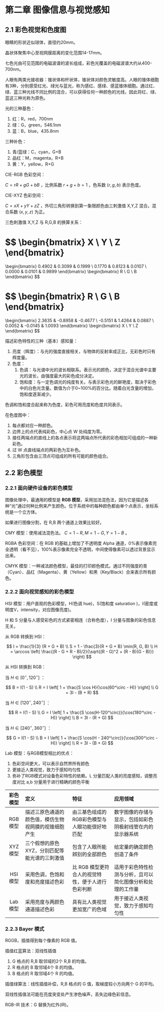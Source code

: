# 第二章 图像信息与视觉感知

## 2.1 彩色视觉和色度图

眼睛的形状近似球体，直径约20mm。

晶状体聚焦中心至视网膜距离的变化范围14-17mm。

七色光由可见范围的电磁波谱的波长组成，彩色光覆盖的电磁波谱大约从400-700nm。

人眼有两类光接收器：锥状体和杆状体，锥状体对颜色灵敏度高。人眼的锥体细胞有3种，分别感受红光、绿光与蓝光，称为感红、感绿、感蓝锥体细胞。通过红、绿、蓝三种光线不同比例的混合，可以获得任何一种颜色的光线，因此将红、绿、蓝这三种光称为原色。

光的三种基色：

1. 红：R，red，700nm
2. 绿：G，green，546.1nm
3. 蓝：B，blue，435.8nm

三种补色：

1. 青/蓝绿：C，cyan，G+B
2. 品红：M，magenta，R+B
3. 黄：Y，yellow，R+G

CIE-RGB 色彩空间：

$C=rR+gG+bB$ ，比例系数 $r+g+b=1$ ，色系数 $(r,g,b)$ 表示色度。

CIE-XYZ 色彩空间：

$C=xX+yY+zZ$ ，外切三角形转换到第一象限颜色由三刺激值 X,Y,Z 混合。混合系数 $(x, y, z)$ 为正。

三色刺激值 X,Y,Z 与 R,G,B 的换算关系：

$$
\begin{bmatrix}
X \\
Y \\
Z
\end{bmatrix}
=
\begin{bmatrix}
0.4902 & 0.3099 & 0.1999 \\
0.1770 & 0.8123 & 0.0107 \\
0.0000 & 0.0101 & 0.9899
\end{bmatrix}
\begin{bmatrix}
R \\
G \\
B
\end{bmatrix}
$$

$$
\begin{bmatrix}
R \\
G \\
B
\end{bmatrix}
=
\begin{bmatrix}
2.3635 & -0.8958 & -0.4677 \\
-0.5151 & 1.4264 & 0.0887 \\
0.0052 & -0.0145 & 1.0093
\end{bmatrix}
\begin{bmatrix}
X \\
Y \\
Z
\end{bmatrix}
$$

描述彩色特性的三种（基本）感知量：

1. 亮度（辉度）：与光的强度直接相关，与物体的反射率成正比，无彩色时只有辉度量。
2. 色度：
    1. 色调：与光谱中光的波长相联系。表示光的颜色，决定于混合光谱中主要光的波长，由强度最大的彩色成分决定。
    2. 饱和度：与一定色调光的纯度有关。与表示彩色光的鲜艳度，取决于彩色中的白色光含量。数值为介于0~100%的百分比。随着白光含量的增加，饱和度逐渐减少。

色调和饱和度合起来称为色度，彩色可用亮度和色度共同表示。

在色度图中：

1. 每点都对应一种颜色。
2. 边界上的点代表纯彩色，中心点 W 处纯度为零。
3. 接任两端点的直线上的各点表示将这两端点所代表的彩色相加可组成的一种新彩色。
4. 过 W 点直线端点的两彩色为互补色。
5. 三角形包含由三顶点可组成的所有可能的颜色组合。

## 2.2 彩色模型

### 2.2.1 面向硬件设备的彩色模型

图像处理中，最通用的模型是 **RGB 模型**，采用加法混色法，因为它是描述各种“光”通过何种比例来产生颜色。位于系统中的每种颜色都由单个点表示，坐标系统是一个立方体。

如果进行图像分割，在 R,B 两个通道上效果比较好。

CMY 模型：使用减法混色法。 $C=1-R,M=1-G,Y=1-B$ 。

RGBA 色彩空间：在 RGB 的基础上增加了不透明度 Alpha 通道，0%表示像素完全透明（看不见），100%表示像素完全不透明，中间使得像素可以透过背景显示出来。

CMYK 模型：一种减法颜色模型，最佳的打印颜色模式。通过不同强度的青（Cyan）、品红（Magenta）、黄（Yellow）和黑（Key/Black）合来表示所有颜色。

### 2.2.2 面向视觉感知的彩色模型

HSI 模型：用户直观的色彩模型，H(色调 hue)，S(饱和度 saturation )，I(密度或明度V，intensity，对应图像亮度)。

H 和 S 分量与人感受彩色的方式紧密相连（合称色度），I 分量与图象的彩色信息无关。

从 RGB 转换到 HSI：

$$
I = \frac{1}{3} (R + G + B) \\
S = 1 - \frac{3}{R + G + B} \min(R, G, B) \\
H = \arccos \left( \frac{(R - G + R - B)/2}{\sqrt{(R - G)^2 + (R - B)(G - B)}} \right)
$$

从 HSI 转换到 RGB：

当 $H\in[0^\circ,120^\circ]$ ：

$$
B = I(1 - S) \\
R = I \left[ 1 + \frac{S \cos H}{\cos(60^\circ - H)} \right] \\
G = 3I - (B + R)
$$

当 $H\in[120^\circ,240^\circ]$ ：

$$
R = I(1 - S) \\
G = I \left[ 1 + \frac{S \cos(H-120^\circ)}{\cos(180^\circ - H)} \right] \\
B = 3I - (R + G)
$$

当 $H\in[240^\circ,360^\circ]$ ：

$$
G = I(1 - S) \\
B = I \left[ 1 + \frac{S \cos(H - 240^\circ)}{\cos(300^\circ - H)} \right] \\
R = 3I - (B + G)
$$

Lab 模型：与RGB模型相比的优点：

1. 色彩空间更大，可以表示自然界所有颜色
2. 更接近人类视觉，致力于感知均匀性
3. 弥补了RGB模式对设备色彩特性的依赖。L 分量匹配人类的亮度感知，调整亮度对比 a,b 分量用于进行精确的颜色平衡

| 彩色模型 | 定义                                                 | 特征                                            | 应用领域                                                   |
| :------: | :--------------------------------------------------- | :---------------------------------------------- | :--------------------------------------------------------- |
| RGB 模型  | 描述三原色通道的颜色值，模仿生物视网膜的视锥细胞产生 | 由三基色组成的RGB彩色模型与人眼功能很好地匹配   | 数字图像的存储与显示，包括如彩色阴极射线管在内的显示器系统 |
| XYZ 模型  | 三个假想的原色 XYZ，分别匹配等能光谱的三刺激值        | 包含了人眼所能辨别的全部颜色                    | 给定量的确定颜色创造了条件                                 |
| HSI 模型  | 采用色调，色饱和度和亮度描述色彩                     | 比 RGB 模型更符合人的视觉特性，便于人进行色彩判断 | 适用于彩色特性检测与分析，且可以简化图像分析和处理的工作量 |
| Lab 模型  | 采用亮度与两颜色通道描述色彩                         | 具有比人类视觉更加宽广的色域                    | 用于接近人类视觉，致力于感知均匀性                         |

### 2.2.3 Bayer 模式

RGGB，插值得到每个像素的 RGB 值。

插值红蓝算法：双线性插值

1. G 格点的 R,B 取邻域的2个 R,B 的均值。
2. R 格点的 B 取邻域4个 B 的均值。
3. B 格点的 R 取邻域4个 R 的均值。

插值绿算法：线性插值补偿，R,B 格点的 G 值，取梯度较小方向两个 G 的平均。

双线性插值法可能在亮度突变处产生渗色噪声，丢失边缘色彩信息。

RGB-IR 技术：G 替换为红外(IR)。
